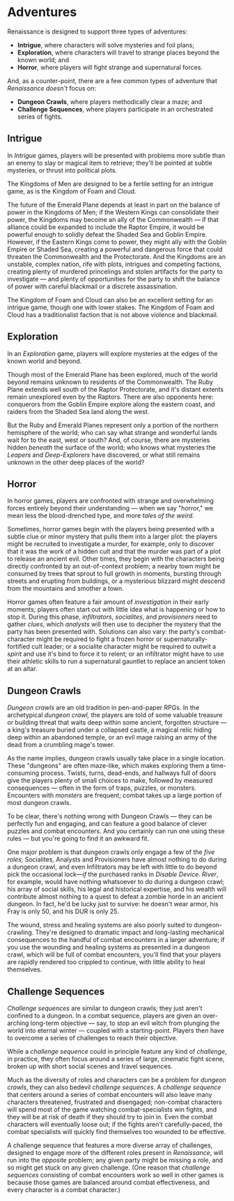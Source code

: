 # Adventures

Renaissance is designed to support three types of adventures:

- **Intrigue**, where characters will solve mysteries and foil plans;
- **Exploration**, where characters will travel to strange places beyond the known world; and
- **Horror**, where players will fight strange and supernatural forces.

And, as a counter-point, there are a few common types of adventure that *Renaissance* *doesn't* focus on:

- **Dungeon Crawls**, where players methodically clear a maze; and
- **Challenge Sequences**, where players participate in an orchestrated series of fights.

## Intrigue

In *Intrigue* games, players will be presented with problems more subtle than an enemy to slay or magical item to retrieve; they'll be pointed at subtle mysteries, or thrust into political plots.

The Kingdoms of Men are designed to be a fertile setting for an intrigue game, as is the Kingdom of Foam and Cloud.

The future of the Emerald Plane depends at least in part on the balance of power in the Kingdoms of Men; if the Western Kings can consolidate their power, the Kingdoms may become an ally of the Commonwealth — if that alliance could be expanded to include the Raptor Empire, it would be powerful enough to solidly defeat the Shaded Sea and Goblin Empire.
However, if the Eastern Kings come to power, they might ally with the Goblin Empire or Shaded Sea, creating a powerful and dangerous force that could threaten the Commonwealth and the Protectorate.
And the Kingdoms are an unstable, complex nation, rife with plots, intrigues and competing factions, creating plenty of murdered princelings and stolen artifacts for the party to investigate — and plenty of opportunities for the party to shift the balance of power with careful blackmail or a discrete assassination.

The Kingdom of Foam and Cloud can also be an excellent setting for an intrigue game, though one with lower stakes.
The Kingdom of Foam and Cloud has a traditionalist faction that is not above violence and blackmail.

## Exploration

In an *Exploration* game, players will explore mysteries at the edges of the known world and beyond.

Though most of the Emerald Plane has been explored, much of the world beyond remains unknown to residents of the Commonwealth.
The Ruby Plane extends well south of the Raptor Protectorate, and it's distant extents remain unexplored even by the Raptors.
There are also opponents here: conquerors from the Goblin Empire explore along the eastern coast, and raiders from the Shaded Sea land along the west.

But the Ruby and Emerald Planes represent only a portion of the northern hemisphere of the world; who can say what strange and wonderful lands wait for to the east, west or south?
And, of course, there are mysteries hidden *beneath* the surface of the world; who knows what mysteries the *Leapers* and *Deep-Explorers* have discovered, or what still remains unknown in the other deep places of the world?

## Horror

In horror games, players are confronted with strange and overwhelming forces entirely beyond their understanding — when we say "horror," we mean less the blood-drenched type, and more *tales of the weird*.

Sometimes, horror games begin with the players being presented with a subtle clue or minor mystery that pulls them into a larger plot: the players might be recruited to investigate a murder, for example, only to discover that it was the work of a hidden cult and that the murder was part of a plot to release an ancient evil.
Other times, they begin with the characters being directly confronted by an out-of-context problem; a nearby town might be consumed by trees that sprout to full growth in moments, bursting through streets and erupting from buildings, or a mysterious blizzard might descend from the mountains and smother a town.

Horror games often feature a fair amount of *investigation* in their early moments; players often start out with little idea what is happening or how to stop it.
During this phase, *infiltrators*, *socialites*, and *provisioners* need to gather *clues*, which *analysts* will then use to decipher the mystery that the party has been presented with.
Solutions can also vary: the party's combat-character might be required to fight a frozen horror or supernaturally-fortified cult leader; or a socialite character might be required to outwit a *spirit* and use it's bind to force it to relent; or an infiltrator might have to use their athletic skills to run a supernatural gauntlet to replace an ancient token at an altar.

## Dungeon Crawls

*Dungeon crawls* are an old tradition in pen-and-paper RPGs.
In the archetypical *dungeon crawl,* the players are told of some valuable treasure or building threat that waits deep within some ancient, forgotten structure — a king's treasure buried under a collapsed castle, a magical relic hiding deep within an abandoned temple, or an evil mage raising an army of the dead from a crumbling mage's tower.

As the name implies, dungeon crawls usually take place in a single location.
These "dungeons" are often maze-like, which makes exploring them a time-consuming process.
Twists, turns, dead-ends, and hallways full of doors give the players plenty of small choices to make, followed by measured consequences — often in the form of traps, puzzles, or monsters.
Encounters with *monsters* are frequent; combat takes up a large portion of most dungeon crawls.

To be clear, there's nothing wrong with Dungeon Crawls — they can be perfectly fun and engaging, and can feature a good balance of clever puzzles and combat encounters.
And you certainly can run one using these rules — but you're going to find it an awkward fit.

One major problem is that dungeon crawls only engage a few of the *five roles*; Socialites, Analysts and Provisioners have almost nothing to do during a dungeon crawl, and even Infiltrators may be left with little to do beyond pick the occasional lock—*if* the purchased ranks in *Disable Device*.
*River*, for example, would have nothing whatsoever to do during a dungeon crawl; his array of social skills, his legal and historical expertise, and his wealth will contribute almost nothing to a quest to defeat a zombie horde in an ancient dungeon.
In fact, he'd be lucky just to survive: he doesn't wear armor, his Fray is only 50, and his DUR is only 25.

The wound, stress and healing systems are also poorly suited to dungeon-crawling.
They're designed to dramatic impact and long-lasting mechanical consequences to the handful of combat encounters in a larger adventure; if you use the wounding and healing systems as presented in a dungeon crawl, which will be full of combat encounters, you'll find that your players are rapidly rendered too crippled to continue, with little ability to heal themselves.

## Challenge Sequences

*Challenge sequences* are similar to dungeon crawls; they just aren't confined to a dungeon.
In a combat sequence, players are given an over-arching long-term objective — say, to stop an evil witch from plunging the world into eternal winter — coupled with a starting-point.
Players then have to overcome a series of challenges to reach their objective.

While a *challenge sequence* could in principle feature any kind of *challenge*, in practice, they often focus around a series of large, cinematic fight scene, broken up with short social scenes and travel sequences.

Much as the diversity of roles and characters can be a problem for *dungeon crawls*, they can also bedevil *challenge sequences*.
A *challenge sequence* that centers around a series of combat encounters will also leave many characters threatened, frustrated and disengaged; non-combat characters will spend most of the game watching combat-specialists win fights, and they will be at risk of death if they should try to join in.
Even the combat characters will eventually loose out; if the fights aren't carefully-paced, the combat specialists will quickly find themselves too wounded to be effective.

A challenge sequence that features a more diverse array of challenges, designed to engage more of the different roles present in *Renaissance*, will run into the *opposite* problem; any given party might be missing a role, and so might get stuck on any given challenge.
(One reason that *challenge sequences* consisting of combat encounters work so well in other games is because those games are balanced around combat effectiveness, and every character is a combat character.)
